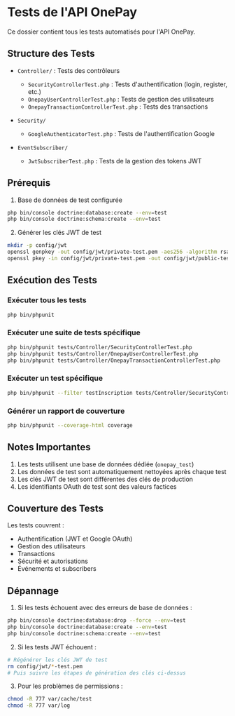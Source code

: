 # Tests de l'API OnePay

Ce dossier contient tous les tests automatisés pour l'API OnePay.

## Structure des Tests

- `Controller/` : Tests des contrôleurs
  - `SecurityControllerTest.php` : Tests d'authentification (login, register, etc.)
  - `OnepayUserControllerTest.php` : Tests de gestion des utilisateurs
  - `OnepayTransactionControllerTest.php` : Tests des transactions

- `Security/`
  - `GoogleAuthenticatorTest.php` : Tests de l'authentification Google

- `EventSubscriber/`
  - `JwtSubscriberTest.php` : Tests de la gestion des tokens JWT

## Prérequis

1. Base de données de test configurée
```bash
php bin/console doctrine:database:create --env=test
php bin/console doctrine:schema:create --env=test
```

2. Générer les clés JWT de test
```bash
mkdir -p config/jwt
openssl genpkey -out config/jwt/private-test.pem -aes256 -algorithm rsa -pkeyopt rsa_keygen_bits:4096
openssl pkey -in config/jwt/private-test.pem -out config/jwt/public-test.pem -pubout
```

## Exécution des Tests

### Exécuter tous les tests
```bash
php bin/phpunit
```

### Exécuter une suite de tests spécifique
```bash
php bin/phpunit tests/Controller/SecurityControllerTest.php
php bin/phpunit tests/Controller/OnepayUserControllerTest.php
php bin/phpunit tests/Controller/OnepayTransactionControllerTest.php
```

### Exécuter un test spécifique
```bash
php bin/phpunit --filter testInscription tests/Controller/SecurityControllerTest.php
```

### Générer un rapport de couverture
```bash
php bin/phpunit --coverage-html coverage
```

## Notes Importantes

1. Les tests utilisent une base de données dédiée (`onepay_test`)
2. Les données de test sont automatiquement nettoyées après chaque test
3. Les clés JWT de test sont différentes des clés de production
4. Les identifiants OAuth de test sont des valeurs factices

## Couverture des Tests

Les tests couvrent :
- Authentification (JWT et Google OAuth)
- Gestion des utilisateurs
- Transactions
- Sécurité et autorisations
- Événements et subscribers

## Dépannage

1. Si les tests échouent avec des erreurs de base de données :
```bash
php bin/console doctrine:database:drop --force --env=test
php bin/console doctrine:database:create --env=test
php bin/console doctrine:schema:create --env=test
```

2. Si les tests JWT échouent :
```bash
# Régénérer les clés JWT de test
rm config/jwt/*-test.pem
# Puis suivre les étapes de génération des clés ci-dessus
```

3. Pour les problèmes de permissions :
```bash
chmod -R 777 var/cache/test
chmod -R 777 var/log
